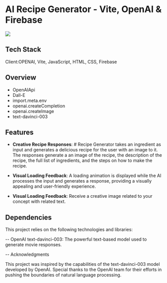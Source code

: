 # AI Recipe Generator - Vite, OpenAI & Firebase

![](images/recipeai.png)

## Tech Stack
Client:OPENAI, Vite, JavaScript, HTML, CSS, Firebase
## Overview
*  OpenAIApi
*  Dall-E
*  import.meta.env
*  openai.createCompletion
*  openai.createImage
*  text-davinci-003
## Features
* **Creative Recipe Responses**: # Recipe Generator takes an ingredient as input and generates a delicious recipe for the user with an image to it. The responses generate a an image of the recipe, the description of the recipe, the full list of ingredients, and the steps on how to make the recipe.

* **Visual Loading Feedback**: A loading animation is displayed while the AI processes the input and generates a response, providing a visually appealing and user-friendly experience.

* **Visual Loading Feedback**: Receive a creative image related to your concept with related text.

## Dependencies
This project relies on the following technologies and libraries:

-- OpenAI text-davinci-003: The powerful text-based model used to generate movie responses.

-- Acknowledgments

This project was inspired by the capabilities of the text-davinci-003 model developed by OpenAI. Special thanks to the OpenAI team for their efforts in pushing the boundaries of natural language processing.

